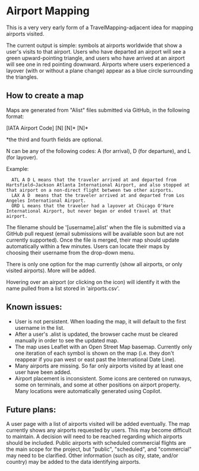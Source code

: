 # Airport Mapping

This is a very very early form of a TravelMapping-adjacent idea for mapping airports visited.

The current output is simple: symbols at airports worldwide that show a user's visits to that airport. Users who have departed an airport will see a green upward-pointing triangle, and users who have arrived at an airport will see one in red pointing downward. Airports where users experienced a layover (with or without a plane change) appear as a blue circle surrounding the triangles.

## How to create a map

Maps are generated from "Alist" files submitted via GitHub, in the following format:

[IATA Airport Code] [N] [N]* [N]*

*the third and fourth fields are optional.

N can be any of the following codes: A (for arrival), D (for departure), and L (for layover).

   Example:

      ATL A D L means that the traveler arrived at and departed from Hartsfield–Jackson Atlanta International Airport, and also stopped at that airport on a non-direct flight between two other airports.
      LAX A D  means that the traveler arrived at and departed from Los Angeles International Airport.
      ORD L means that the traveler had a layover at Chicago O'Hare International Airport, but never began or ended travel at that airport.

The filename should be '[username].alist' when the file is submitted via a GitHub pull request (email submissions will be available soon but are not currently supported). Once the file is merged, their map should update automatically within a few minutes. Users can locate their maps by choosing their username from the drop-down menu.

There is only one option for the map currently (show all airports, or only visited airports). More will be added.

Hovering over an airport (or clicking on the icon) will identify it with the name pulled from a list stored in 'airports.csv'.

## Known issues:

* User is not persistent. When loading the map, it will default to the first username in the list.
* After a user's .alist is updated, the browser cache must be cleared manually in order to see the updated map.
* The map uses Leaflet with an Open Street Map basemap. Currently only one iteration of each symbol is shown on the map (i.e. they don't reappear if you pan west or east past the International Date Line).
* Many airports are missing. So far only airports visited by at least one user have been added.
* Airport placement is inconsistent. Some icons are centered on runways, some on terminals, and some at other positions on airport property. Many locations were automatically generated using Copilot.

## Future plans:

A user page with a list of airports visited will be added eventually.
The map currently shows any airports requested by users. This may become difficult to maintain. A decision will need to be reached regarding which airports should be included. Public airports with scheduled commercial flights are the main scope for the project, but "public", "scheduled", and "commercial" may need to be clarified.
Other information (such as city, state, and/or country) may be added to the data identifying airports.

